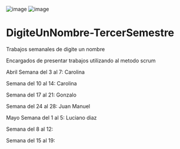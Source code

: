 ![image](https://user-images.githubusercontent.com/113527033/232639062-2e7fd069-0c11-4344-a70b-6410b9e5eacc.png)
![image](https://user-images.githubusercontent.com/113527033/232639189-11fcd8ee-92f9-40e0-8e85-8c02ba820edb.png)


# DigiteUnNombre-TercerSemestre

Trabajos semanales de digite un nombre

Encargados de presentar trabajos utilizando al metodo scrum

Abril Semana del 3 al 7: Carolina

Semana del 10 al 14: Carolina 

Semana del 17 al 21: Gonzalo

Semana del 24 al 28: Juan Manuel

Mayo Semana del 1 al 5: Luciano diaz

Semana del 8 al 12:

Semana del 15 al 19:
